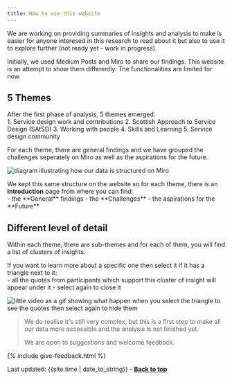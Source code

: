 ```yaml
---
title: How to use this website
---
```


We are working on providing summaries of insights and analysis to make is easier for anyone interesed in this research to read about it but also to use it to explore further (not ready yet - work in progress).

Initially, we used Medium Posts and Miro to share our findings. This website is an attempt to show them differently.
The functionalities are limited for now.

## 5 Themes

<p style="margin-bottom: 0">After the first phase of analysis, 5 themes emerged:</p>
1. Service design work and contributions
2. Scottish Approach to Service Design (SAtSD)
3. Working with people
4. Skills and Learning
5. Service design community

For each theme, there are general findings and we have grouped the challenges seperately on Miro as well as the aspirations for the future.

![diagram illustrating how our data is structured on Miro](/practitioner-stories/images/categories.png)

<p style="margin-bottom: 0">We kept this same structure on the website so for each theme, there is an <strong>Introduction</strong> page from where you can find:</p>
- the **General** findings
- the  **Challenges**
- the aspirations for the  **Future**


## Different level of detail

Within each theme, there are sub-themes and for each of them, you will find a list of clusters of insights. 

<p style="margin-bottom: 0">If you want to learn more about a specific one then select it if it has a triangle next to it: </p>
- all the quotes from participants which support this cluster of insight will appear under it
- select again to close it

![little video as a gif showing what happen when you select the triangle to see the quotes then select again to hide them](/practitioner-stories/images/how-to-see-quotes.gif)

> We do realise it's still very complex, but this is a first step to make all our data more accessible and the analysis is not finished yet.
>
> We are open to suggestions and welcome feedback.

{% include give-feedback.html %}
<div>Last updated: {{site.time | date_to_string}} - <a href="#"><strong>Back to top</strong></a></div>

